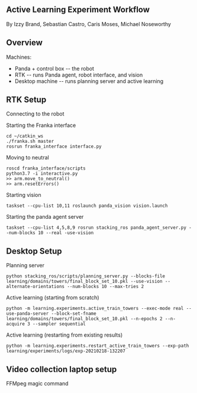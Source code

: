 ## Active Learning Experiment Workflow
By Izzy Brand, Sebastian Castro, Caris Moses, Michael Noseworthy

## Overview
Machines:
* Panda + control box -- the robot
* RTK -- runs Panda agent, robot interface, and vision
* Desktop machine -- runs planning server and active learning

## RTK Setup
Connecting to the robot

Starting the Franka interface 

```
cd ~/catkin_ws
./franka.sh master
rosrun franka_interface interface.py
```

Moving to neutral
```
roscd franka_interface/scripts
python3.7 -i interactive.py
>> arm.move_to_neutral()
>> arm.resetErrors()
```

Starting vision

```
taskset --cpu-list 10,11 roslaunch panda_vision vision.launch
```

Starting the panda agent server

```
taskset --cpu-list 4,5,8,9 rosrun stacking_ros panda_agent_server.py --num-blocks 10 --real -use-vision
```

## Desktop Setup
Planning server

```
python stacking_ros/scripts/planning_server.py --blocks-file learning/domains/towers/final_block_set_10.pkl --use-vision --alternate-orientations --num-blocks 10 --max-tries 2 
```

Active learning (starting from scratch)

```
python -m learning.experiments.active_train_towers --exec-mode real --use-panda-server --block-set-fname learning/domains/towers/final_block_set_10.pkl --n-epochs 2 --n-acquire 3 --sampler sequential
```

Active learning (restarting from existing results)

```
python -m learning.experiments.restart_active_train_towers --exp-path learning/experiments/logs/exp-20210218-132207
```

## Video collection laptop setup
FFMpeg magic command

